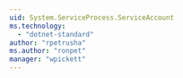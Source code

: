 ```yaml
---
uid: System.ServiceProcess.ServiceAccount
ms.technology: 
  - "dotnet-standard"
author: "rpetrusha"
ms.author: "ronpet"
manager: "wpickett"
---
```


